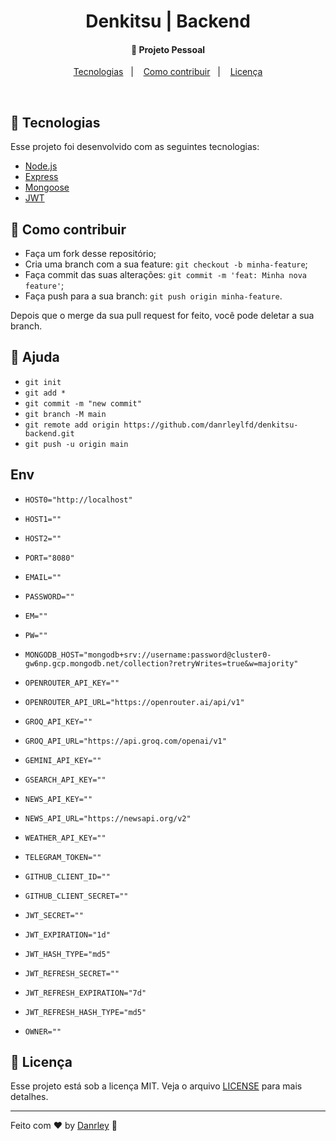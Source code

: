 <h1 align="center">
  Denkitsu | Backend
</h1>

<h4 align="center">
  🚀 Projeto Pessoal
</h4>

<p align="center">
  <a href="#rocket-tecnologias">Tecnologias</a>&nbsp;&nbsp;&nbsp;|&nbsp;&nbsp;&nbsp;
  <a href="#-como-contribuir">Como contribuir</a>&nbsp;&nbsp;&nbsp;|&nbsp;&nbsp;&nbsp;
  <a href="#memo-licença">Licença</a>
</p>

<br>

## :rocket: Tecnologias

Esse projeto foi desenvolvido com as seguintes tecnologias:

- [Node.js](https://nodejs.org/en/)
- [Express](https://expressjs.com/)
- [Mongoose](https://mongoosejs.com/)
- [JWT](https://jwt.io/)

## 🤔 Como contribuir

- Faça um fork desse repositório;
- Cria uma branch com a sua feature: `git checkout -b minha-feature`;
- Faça commit das suas alterações: `git commit -m 'feat: Minha nova feature'`;
- Faça push para a sua branch: `git push origin minha-feature`.

Depois que o merge da sua pull request for feito, você pode deletar a sua branch.

## 🤔 Ajuda
 - `git init`
 - `git add *`
 - `git commit -m "new commit"`
 - `git branch -M main`
 - `git remote add origin https://github.com/danrleylfd/denkitsu-backend.git`
 - `git push -u origin main`

## Env
- `HOST0="http://localhost"`
- `HOST1=""`
- `HOST2=""`
- `PORT="8080"`
- `EMAIL=""`
- `PASSWORD=""`
- `EM=""`
- `PW=""`
- `MONGODB_HOST="mongodb+srv://username:password@cluster0-gw6np.gcp.mongodb.net/collection?retryWrites=true&w=majority"`

- `OPENROUTER_API_KEY=""`
- `OPENROUTER_API_URL="https://openrouter.ai/api/v1"`
- `GROQ_API_KEY=""`
- `GROQ_API_URL="https://api.groq.com/openai/v1"`
- `GEMINI_API_KEY=""`
- `GSEARCH_API_KEY=""`
- `NEWS_API_KEY=""`
- `NEWS_API_URL="https://newsapi.org/v2"`
- `WEATHER_API_KEY=""`
- `TELEGRAM_TOKEN=""`

- `GITHUB_CLIENT_ID=""`
- `GITHUB_CLIENT_SECRET=""`

- `JWT_SECRET=""`
- `JWT_EXPIRATION="1d"`
- `JWT_HASH_TYPE="md5"`

- `JWT_REFRESH_SECRET=""`
- `JWT_REFRESH_EXPIRATION="7d"`
- `JWT_REFRESH_HASH_TYPE="md5"`

- `OWNER=""`


## :memo: Licença

Esse projeto está sob a licença MIT. Veja o arquivo [LICENSE](LICENSE) para mais detalhes.

---

Feito com ♥ by [Danrley](https://github.com/danrleylfd) :wave:
